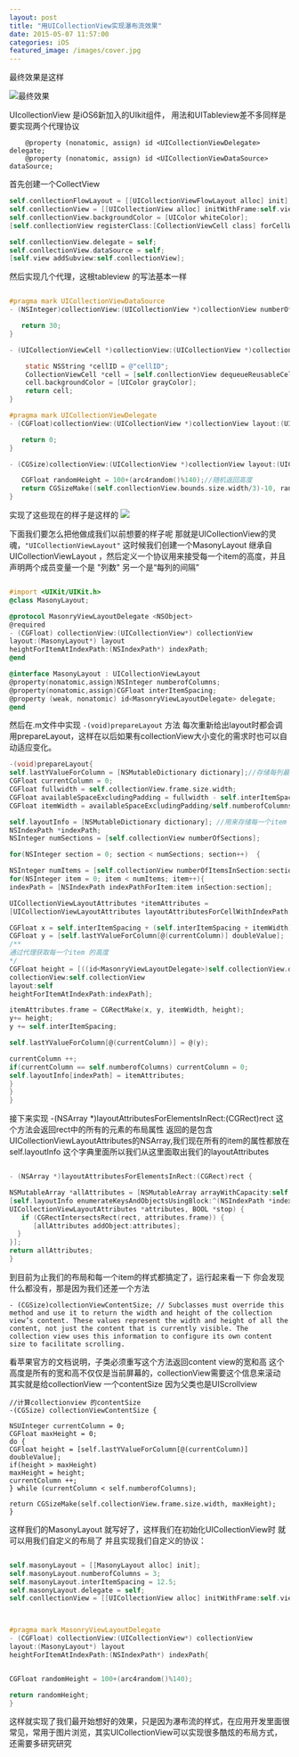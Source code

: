 ```yaml
---
layout: post
title: "用UICollectionView实现瀑布流效果"
date: 2015-05-07 11:57:00
categories: iOS
featured_image: /images/cover.jpg
---
```


最终效果是这样

![最终效果](https://github.com/rhythmcity/rhythmcity.github.io/raw/master/images/waterFlow/Effect.png)


UIcollectionView 是iOS6新加入的UIkit组件，
用法和UITableview差不多同样是要实现两个代理协议

```objective
    @property (nonatomic, assign) id <UICollectionViewDelegate> delegate;
    @property (nonatomic, assign) id <UICollectionViewDataSource> dataSource;
```

首先创建一个CollectView

```objective-c
self.conllectionFlowLayout = [[UICollectionViewFlowLayout alloc] init];
self.conllectionView = [[UICollectionView alloc] initWithFrame:self.view.bounds collectionViewLayout:self.conllectionFlowLayout];
self.conllectionView.backgroundColor = [UIColor whiteColor];
[self.conllectionView registerClass:[CollectionViewCell class] forCellWithReuseIdentifier:@"cellID"];

self.conllectionView.delegate = self;
self.conllectionView.dataSource = self;
[self.view addSubview:self.conllectionView];
```
然后实现几个代理，这根tableview 的写法基本一样

```objective-c

#pragma mark UICollectionViewDataSource
- (NSInteger)collectionView:(UICollectionView *)collectionView numberOfItemsInSection:(NSInteger)section{

   return 30;
}

- (UICollectionViewCell *)collectionView:(UICollectionView *)collectionView cellForItemAtIndexPath:(NSIndexPath *)indexPath{

    static NSString *cellID = @"cellID";
    CollectionViewCell *cell = [self.conllectionView dequeueReusableCellWithReuseIdentifier:cellID forIndexPath:indexPath];
    cell.backgroundColor = [UIColor grayColor];
    return cell;
}

#pragma mark UICollectionViewDelegate
- (CGFloat)collectionView:(UICollectionView *)collectionView layout:(UICollectionViewLayout*)collectionViewLayout minimumInteritemSpacingForSectionAtIndex:(NSInteger)section{

   return 0;
}

- (CGSize)collectionView:(UICollectionView *)collectionView layout:(UICollectionViewLayout*)collectionViewLayout sizeForItemAtIndexPath:(NSIndexPath *)indexPath{

   CGFloat randomHeight = 100+(arc4random()%140);//随机返回高度
   return CGSizeMake((self.conllectionView.bounds.size.width/3)-10, randomHeight);
}

```
实现了这些现在的样子是这样的
![](https://github.com/rhythmcity/rhythmcity.github.io/raw/master/images/waterFlow/nomal.png)

下面我们要怎么把他做成我们以前想要的样子呢 那就是UICollectionView的灵魂，` "UICollectionViewLayout" `
这时候我们创建一个MasonyLayout 继承自UICollectionViewLayout ，然后定义一个协议用来接受每一个item的高度，并且声明两个成员变量一个是 "列数" 另一个是“每列的间隔”

```objective-c

#import <UIKit/UIKit.h>
@class MasonyLayout;

@protocol MasonryViewLayoutDelegate <NSObject>
@required
- (CGFloat) collectionView:(UICollectionView*) collectionView
layout:(MasonyLayout*) layout
heightForItemAtIndexPath:(NSIndexPath*) indexPath;
@end

@interface MasonyLayout : UICollectionViewLayout
@property(nonatomic,assign)NSInteger numberofColumns;
@property(nonatomic,assign)CGFloat interItemSpacing;
@property (weak, nonatomic) id<MasonryViewLayoutDelegate> delegate;
@end

```
然后在.m文件中实现 `-(void)prepareLayout` 方法 每次重新给出layout时都会调用prepareLayout，这样在以后如果有collectionView大小变化的需求时也可以自动适应变化。

```objective-c
-(void)prepareLayout{
self.lastYValueForColumn = [NSMutableDictionary dictionary];//存储每列最后一个的item信息 用来计算下一列起始位置
CGFloat currentColumn = 0;
CGFloat fullwidth = self.collectionView.frame.size.width;
CGFloat availableSpaceExcludingPadding = fullwidth - self.interItemSpacing*(self.numberofColumns+1);
CGFloat itemWidth = availableSpaceExcludingPadding/self.numberofColumns;

self.layoutInfo = [NSMutableDictionary dictionary]; //用来存储每一个item 的布局信息
NSIndexPath *indexPath;
NSInteger numSections = [self.collectionView numberOfSections];

for(NSInteger section = 0; section < numSections; section++)  {

NSInteger numItems = [self.collectionView numberOfItemsInSection:section];
for(NSInteger item = 0; item < numItems; item++){
indexPath = [NSIndexPath indexPathForItem:item inSection:section];

UICollectionViewLayoutAttributes *itemAttributes =
[UICollectionViewLayoutAttributes layoutAttributesForCellWithIndexPath:indexPath];

CGFloat x = self.interItemSpacing + (self.interItemSpacing + itemWidth) * currentColumn;
CGFloat y = [self.lastYValueForColumn[@(currentColumn)] doubleValue];
/**
通过代理获取每一个item 的高度
*/
CGFloat height = [((id<MasonryViewLayoutDelegate>)self.collectionView.delegate)
collectionView:self.collectionView
layout:self
heightForItemAtIndexPath:indexPath];

itemAttributes.frame = CGRectMake(x, y, itemWidth, height);
y+= height;
y += self.interItemSpacing;

self.lastYValueForColumn[@(currentColumn)] = @(y);

currentColumn ++;
if(currentColumn == self.numberofColumns) currentColumn = 0;
self.layoutInfo[indexPath] = itemAttributes;
}
}
}

```

接下来实现 -(NSArray *)layoutAttributesForElementsInRect:(CGRect)rect  这个方法会返回rect中的所有的元素的布局属性
返回的是包含UICollectionViewLayoutAttributes的NSArray,我们现在所有的item的属性都放在 self.layoutInfo 这个字典里面所以我们从这里面取出我们的layoutAttributes

```objective-c

- (NSArray *)layoutAttributesForElementsInRect:(CGRect)rect {

NSMutableArray *allAttributes = [NSMutableArray arrayWithCapacity:self.layoutInfo.count];
[self.layoutInfo enumerateKeysAndObjectsUsingBlock:^(NSIndexPath *indexPath,
UICollectionViewLayoutAttributes *attributes, BOOL *stop) {
   if (CGRectIntersectsRect(rect, attributes.frame)) {
      [allAttributes addObject:attributes];
  }
}];
return allAttributes;
}

```

到目前为止我们的布局和每一个item的样式都搞定了，运行起来看一下 你会发现什么都没有，那是因为我们还差一个方法

```
- (CGSize)collectionViewContentSize; // Subclasses must override this method and use it to return the width and height of the collection view’s content. These values represent the width and height of all the content, not just the content that is currently visible. The collection view uses this information to configure its own content size to facilitate scrolling.
```
看苹果官方的文档说明，子类必须重写这个方法返回content view的宽和高 这个高度是所有的宽和高不仅仅是当前屏幕的，collectionView需要这个信息来滚动 其实就是给collectionView 一个contentSize  因为父类也是UIScrollview

```
//计算collectionview 的contentSize
-(CGSize) collectionViewContentSize {

NSUInteger currentColumn = 0;
CGFloat maxHeight = 0;
do {
CGFloat height = [self.lastYValueForColumn[@(currentColumn)] doubleValue];
if(height > maxHeight)
maxHeight = height;
currentColumn ++;
} while (currentColumn < self.numberofColumns);

return CGSizeMake(self.collectionView.frame.size.width, maxHeight);
}

```
这样我们的MasonyLayout 就写好了，这样我们在初始化UICollectionView时 就可以用我们自定义的布局了 并且实现我们自定义的协议：

```objective-c

self.masonyLayout = [[MasonyLayout alloc] init];
self.masonyLayout.numberofColumns = 3;
self.masonyLayout.interItemSpacing = 12.5;
self.masonyLayout.delegate = self;
self.conllectionView = [[UICollectionView alloc] initWithFrame:self.view.bounds collectionViewLayout:self.masonyLayout];



#pragma mark MasonryViewLayoutDelegate
- (CGFloat) collectionView:(UICollectionView*) collectionView
layout:(MasonyLayout*) layout
heightForItemAtIndexPath:(NSIndexPath*) indexPath{


CGFloat randomHeight = 100+(arc4random()%140);

return randomHeight;
}

```

这样就实现了我们最开始想好的效果，只是因为瀑布流的样式，在应用开发里面很常见，常用于图片浏览，其实UICollectionView可以实现很多酷炫的布局方式，还需要多研究研究









